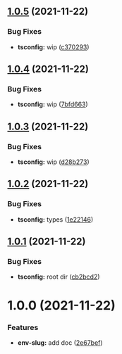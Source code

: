 ## [1.0.5](https://github.com/SocialGouv/env-slug/compare/v1.0.4...v1.0.5) (2021-11-22)


### Bug Fixes

* **tsconfig:** wip ([c370293](https://github.com/SocialGouv/env-slug/commit/c370293da8b345677608a3f024adc3e94110e3b0))

## [1.0.4](https://github.com/SocialGouv/env-slug/compare/v1.0.3...v1.0.4) (2021-11-22)


### Bug Fixes

* **tsconfig:** wip ([7bfd663](https://github.com/SocialGouv/env-slug/commit/7bfd663367cc0cd25af85947fb857f09c7a7f2fa))

## [1.0.3](https://github.com/SocialGouv/env-slug/compare/v1.0.2...v1.0.3) (2021-11-22)


### Bug Fixes

* **tsconfig:** wip ([d28b273](https://github.com/SocialGouv/env-slug/commit/d28b273bd6e4c5a986687c2f080bdc70c56c8a6a))

## [1.0.2](https://github.com/SocialGouv/env-slug/compare/v1.0.1...v1.0.2) (2021-11-22)


### Bug Fixes

* **tsconfig:** types ([1e22146](https://github.com/SocialGouv/env-slug/commit/1e221468386086bb1dd890b3a3345690e1a182b5))

## [1.0.1](https://github.com/SocialGouv/env-slug/compare/v1.0.0...v1.0.1) (2021-11-22)


### Bug Fixes

* **tsconfig:** root dir ([cb2bcd2](https://github.com/SocialGouv/env-slug/commit/cb2bcd2bab92321a22a6c81f6af6daace3107e49))

# 1.0.0 (2021-11-22)


### Features

* **env-slug:** add doc ([2e67bef](https://github.com/SocialGouv/env-slug/commit/2e67bef7417597bf79b87a28f143859cf3ab514e))

